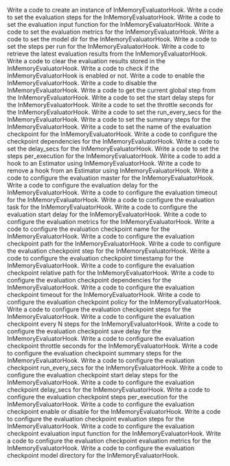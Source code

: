 Write a code to create an instance of InMemoryEvaluatorHook.
Write a code to set the evaluation steps for the InMemoryEvaluatorHook.
Write a code to set the evaluation input function for the InMemoryEvaluatorHook.
Write a code to set the evaluation metrics for the InMemoryEvaluatorHook.
Write a code to set the model dir for the InMemoryEvaluatorHook.
Write a code to set the steps per run for the InMemoryEvaluatorHook.
Write a code to retrieve the latest evaluation results from the InMemoryEvaluatorHook.
Write a code to clear the evaluation results stored in the InMemoryEvaluatorHook.
Write a code to check if the InMemoryEvaluatorHook is enabled or not.
Write a code to enable the InMemoryEvaluatorHook.
Write a code to disable the InMemoryEvaluatorHook.
Write a code to get the current global step from the InMemoryEvaluatorHook.
Write a code to set the start delay steps for the InMemoryEvaluatorHook.
Write a code to set the throttle seconds for the InMemoryEvaluatorHook.
Write a code to set the run_every_secs for the InMemoryEvaluatorHook.
Write a code to set the summary steps for the InMemoryEvaluatorHook.
Write a code to set the name of the evaluation checkpoint for the InMemoryEvaluatorHook.
Write a code to configure the checkpoint dependencies for the InMemoryEvaluatorHook.
Write a code to set the delay_secs for the InMemoryEvaluatorHook.
Write a code to set the steps per_execution for the InMemoryEvaluatorHook.
Write a code to add a hook to an Estimator using InMemoryEvaluatorHook.
Write a code to remove a hook from an Estimator using InMemoryEvaluatorHook.
Write a code to configure the evaluation master for the InMemoryEvaluatorHook.
Write a code to configure the evaluation delay for the InMemoryEvaluatorHook.
Write a code to configure the evaluation timeout for the InMemoryEvaluatorHook.
Write a code to configure the evaluation task for the InMemoryEvaluatorHook.
Write a code to configure the evaluation start delay for the InMemoryEvaluatorHook.
Write a code to configure the evaluation metrics for the InMemoryEvaluatorHook.
Write a code to configure the evaluation checkpoint name for the InMemoryEvaluatorHook.
Write a code to configure the evaluation checkpoint path for the InMemoryEvaluatorHook.
Write a code to configure the evaluation checkpoint step for the InMemoryEvaluatorHook.
Write a code to configure the evaluation checkpoint timestamp for the InMemoryEvaluatorHook.
Write a code to configure the evaluation checkpoint relative path for the InMemoryEvaluatorHook.
Write a code to configure the evaluation checkpoint dependencies for the InMemoryEvaluatorHook.
Write a code to configure the evaluation checkpoint timeout for the InMemoryEvaluatorHook.
Write a code to configure the evaluation checkpoint policy for the InMemoryEvaluatorHook.
Write a code to configure the evaluation checkpoint steps for the InMemoryEvaluatorHook.
Write a code to configure the evaluation checkpoint every N steps for the InMemoryEvaluatorHook.
Write a code to configure the evaluation checkpoint save delay for the InMemoryEvaluatorHook.
Write a code to configure the evaluation checkpoint throttle seconds for the InMemoryEvaluatorHook.
Write a code to configure the evaluation checkpoint summary steps for the InMemoryEvaluatorHook.
Write a code to configure the evaluation checkpoint run_every_secs for the InMemoryEvaluatorHook.
Write a code to configure the evaluation checkpoint start delay steps for the InMemoryEvaluatorHook.
Write a code to configure the evaluation checkpoint delay_secs for the InMemoryEvaluatorHook.
Write a code to configure the evaluation checkpoint steps per_execution for the InMemoryEvaluatorHook.
Write a code to configure the evaluation checkpoint enable or disable for the InMemoryEvaluatorHook.
Write a code to configure the evaluation checkpoint evaluation steps for the InMemoryEvaluatorHook.
Write a code to configure the evaluation checkpoint evaluation input function for the InMemoryEvaluatorHook.
Write a code to configure the evaluation checkpoint evaluation metrics for the InMemoryEvaluatorHook.
Write a code to configure the evaluation checkpoint model directory for the InMemoryEvaluatorHook.